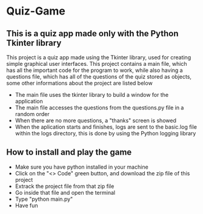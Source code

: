 # Quiz-Game

## This is a quiz app made only with the Python Tkinter library

This project is a quiz app made using the Tkinter library, used for creating simple graphical user interfaces. This project contains a main file, which has all the important code for the program to work, while also having a questions file, which has all of the questions of the quiz stored as objects, some other informations about the project are listed below

* The main file uses the tkinter library to build a window for the application
* The main file accesses the questions from the questions.py file in a random order
* When there are no more questions, a "thanks" screen is showed
* When the aplication starts and finishes, logs are sent to the basic.log file within the logs directory, this is done by using the Python logging library


## How to install and play the game

* Make sure you have python installed in your machine
* Click on the "<> Code" green button, and download the zip file of this project
* Extrack the project file from that zip file
* Go inside that file and open the terminal
* Type "python main.py"
* Have fun
